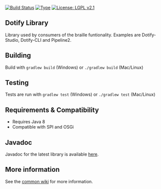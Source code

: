 [![Build Status](https://travis-ci.com/mtmse/dotify.library.svg?branch=master)](https://travis-ci.com/mtmse/dotify.library)
[![Type](https://img.shields.io/badge/type-consumer_bundle-blue.svg)](https://github.com/brailleapps/wiki/wiki/Types)
[![License: LGPL v2.1](https://img.shields.io/badge/License-LGPL%20v2%2E1%20%28or%20later%29-blue.svg)](https://www.gnu.org/licenses/lgpl-2.1)

## Dotify Library ##
Library used by consumers of the braille funtionality. Examples are Dotify-Studio, Dotify-CLI and Pipeline2. 

## Building ##
Build with `gradlew build` (Windows) or `./gradlew build` (Mac/Linux)

## Testing ##
Tests are run with `gradlew test` (Windows) or `./gradlew test` (Mac/Linux)

## Requirements & Compatibility ##
- Requires Java 8
- Compatible with SPI and OSGi

## Javadoc ##
Javadoc for the latest library is available [here](http://mtmse.github.io/).

## More information ##
See the [common wiki](https://github.com/brailleapps/wiki/wiki) for more information.

